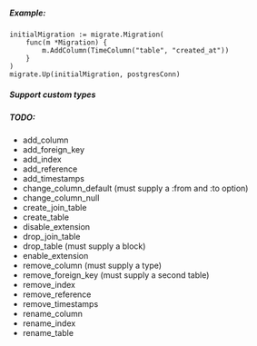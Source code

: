 ##### Example:

```golang
initialMigration := migrate.Migration(
    func(m *Migration) {
        m.AddColumn(TimeColumn("table", "created_at"))
    }
)
migrate.Up(initialMigration, postgresConn)
```

##### Support custom types


##### TODO: 

- add_column
- add_foreign_key
- add_index
- add_reference
- add_timestamps
- change_column_default (must supply a :from and :to option)
- change_column_null
- create_join_table
- create_table
- disable_extension
- drop_join_table
- drop_table (must supply a block)
- enable_extension
- remove_column (must supply a type)
- remove_foreign_key (must supply a second table)
- remove_index
- remove_reference
- remove_timestamps
- rename_column
- rename_index
- rename_table
